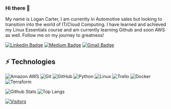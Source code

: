### Hi there 👋

<!-- Introduce yourself and give a brief introduction about yourself here.  Also include what tech you're interested in and what you are currently learning -->

My name is Logan Carter, I am currently in Automotive sales but looking to transition into the world of IT/Cloud Computing. I have learned and achieved my Linux Essentials course and am currently learning Github and soon AWS as well. Follow me on my journey to greatness!

<!-- Replace the fields below with the information requested. Remember to remove the encapsulating <> characters. For spaces in names, use %20 (e.g. Broadus%20Palmer) -->

[![Linkedin Badge](https://img.shields.io/badge/-Logan%20Carter-blue?style=flat-square&logo=Linkedin&logoColor=white&link=https://www.linkedin.com/in/logan-carter-49a402205)](https://www.linkedin.com/in/logan-carter-49a402205)
[![Medium Badge](https://img.shields.io/badge/Logan%20Carter-12100E?style=flat-square&logo=medium&logoColor=white&link=https://medium.com/@SavageM4/)](https://medium.com/@SavageM4)
[![Gmail Badge](https://img.shields.io/badge/luminararools@gmail.com-D14836?style=luminararools@gmail.com&link=mailto:luminararools@gmail.com)](mailto:luminararools@gmail.com)

## ⚡ Technologies

<!-- Check out the Badges folder for more badges -->

![Amazon AWS](https://img.shields.io/badge/Amazon%20AWS-232F3E?style=flat-square&logo=amazon-aws)
![Git](https://img.shields.io/badge/-Git-black?style=flat-square&logo=git)
![GitHub](https://img.shields.io/badge/-GitHub-181717?style=flat-square&logo=github)
![Python](https://img.shields.io/badge/-Python-black?style=flat-square&logo=Python)
![Linux](https://img.shields.io/badge/Linux-FCC624?style=flat-square&logo=linux&logoColor=black)
![Trello](https://img.shields.io/badge/Trello-%23026AA7.svg?style=flat-square&logo=Trello&logoColor=white)
![Docker](https://img.shields.io/badge/docker-%230db7ed.svg?style=for-the-badge&logo=docker&logoColor=white)
![Terraform](https://img.shields.io/badge/terraform-%235835CC.svg?style=for-the-badge&logo=terraform&logoColor=white)

<!-- Replace the fields below with the information requested. Remember to remove the encapsulating <> characters. -->

![Github Stats](https://github-readme-stats.vercel.app/api?username=LevelUpInTech&count_private=true&show_icons=true&include_all_commits=true)
![Top Langs](https://github-readme-stats.vercel.app/api/top-langs/?username=LevelUpInTech&hide=TeX&layout=compact)


[![Visitors](https://api.visitorbadge.io/api/visitors?path=LevelUpInTech%2FLevelUpInTech&label=VISITORS&countColor=%23263759)](https://visitorbadge.io/status?path=LevelUpInTech%2FLevelUpInTech)
